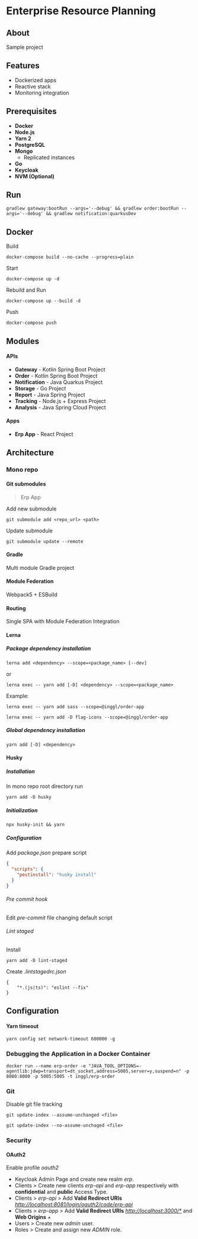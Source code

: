 # Enterprise Resource Planning

## About

Sample project

## Features
- Dockerized apps
- Reactive stack
- Monitoring integration

## Prerequisites
- __Docker__
- __Node.js__
- __Yarn 2__
- __PostgreSQL__
- __Mongo__
  - Replicated instances
- __Go__
- __Keycloak__
- __NVM (Optional)__

## Run
```shell
gradlew gateway:bootRun --args='--debug' && gradlew order:bootRun --args='--debug' && gradlew notification:quarkusDev
```

## Docker
Build
```shell
docker-compose build --no-cache --progress=plain
```

Start
```shell
docker-compose up -d
```

Rebuild and Run
```shell
docker-compose up --build -d
```

Push
```shell
docker-compose push
```

## Modules

#### APIs
- __Gateway__ - Kotlin Spring Boot Project
- __Order__ - Kotlin Spring Boot Project
- __Notification__ - Java Quarkus Project
- __Storage__ - Go Project
- __Report__ - Java Spring Project
- __Tracking__ - Node.js + Express Project
- __Analysis__ - Java Spring Cloud Project

#### Apps
- __Erp App__ - React Project

## Architecture

### Mono repo

#### Git submodules

> Erp App

Add new submodule

```
git submodule add <repo_url> <path>
```

Update submodule

```shell
git submodule update --remote
```

#### Gradle

Multi module Gradle project

#### Module Federation

Webpack5 + ESBuild

#### Routing

Single SPA with Module Federation Integration

#### Lerna

##### Package dependency installation

```
lerna add <dependency> --scope=<package_name> [--dev]
```

or

```
lerna exec -- yarn add [-D] <dependency> --scope=<package_name>
```

Example:

```shell
lerna exec -- yarn add sass --scope=@inggl/order-app
```

```shell
lerna exec -- yarn add -D flag-icons --scope=@inggl/order-app
```

##### Global dependency installation

```
yarn add [-D] <dependency>
```

#### Husky

##### Installation

In mono repo root directory run

```shell
yarn add -D husky
```

##### Initialization

```shell
npx husky-init && yarn
```

##### Configuration

Add *package.json* prepare script

```json
{
  "scripts": {
    "postinstall": "husky install"
  }
}
```

###### Pre commit hook

Edit *pre-commit* file changing default script

###### Lint staged

Install

```shell
yarn add -D lint-staged
```

Create *.lintstagedrc.json*

```text
{
    "*.(js|ts)": "eslint --fix"
}
```

## Configuration
#### Yarn timeout
```shell
yarn config set network-timeout 600000 -g
```

### Debugging the Application in a Docker Container
```shell
docker run --name erp-order -e "JAVA_TOOL_OPTIONS=-agentlib:jdwp=transport=dt_socket,address=5005,server=y,suspend=n" -p 8080:8080 -p 5005:5005 -t inggl/erp-order
```

### Git
Disable git file tracking
```
git update-index --assume-unchanged <file>
```

```
git update-index --no-assume-unchaged <file>
```

### Security
#### OAuth2

Enable profile *oauth2*

- Keycloak Admin Page and create new realm *erp*.
- Clients > Create new clients *erp-api* and *erp-app* respectively with **confidential** and **public** Access Type.
- Clients > *erp-api* > Add **Valid Redirect URIs** *<http://localhost:8081/login/oauth2/code/erp-api>*
- Clients > *erp-app* > Add **Valid Redirect URIs** *<http://localhost:3000/*>* and **Web Origins** *+*
- Users > Create new *admin* user.
- Roles > Create and assign new *ADMIN* role.